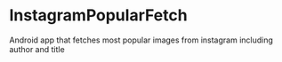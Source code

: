 InstagramPopularFetch
=====================

Android app that fetches most popular images from instagram including author and title
